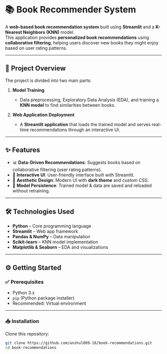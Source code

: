 # 📚 Book Recommender System

A **web-based book recommendation system** built using **Streamlit** and a **K-Nearest Neighbors (KNN)** model.  
This application provides **personalized book recommendations** using **collaborative filtering**, helping users discover new books they might enjoy based on user rating patterns.

---

## 🚀 Project Overview

The project is divided into two main parts:

1. **Model Training**  
   - Data preprocessing, Exploratory Data Analysis (EDA), and training a **KNN model** to find similarities between books.  

2. **Web Application Deployment**  
   - A **Streamlit application** that loads the trained model and serves real-time recommendations through an interactive UI.  

---

## ✨ Features

- 📊 **Data-Driven Recommendations**: Suggests books based on collaborative filtering (user rating patterns).  
- 🎨 **Interactive UI**: User-friendly interface built with Streamlit.  
- 🌙 **Aesthetic Design**: Modern UI with **dark theme** and custom CSS.  
- 💾 **Model Persistence**: Trained model & data are saved and reloaded without retraining.  

---

## 🛠️ Technologies Used

- **Python** – Core programming language  
- **Streamlit** – Web app framework  
- **Pandas & NumPy** – Data manipulation  
- **Scikit-learn** – KNN model implementation  
- **Matplotlib & Seaborn** – EDA and visualizations  

---

## ⚙️ Getting Started

### ✅ Prerequisites

- Python 3.x  
- `pip` (Python package installer)  
- Recommended: Virtual environment  

---

### 📥 Installation

Clone this repository:

```bash
git clone https://github.com/anshul009-18/book-recommendations.git
cd book-recommendations


